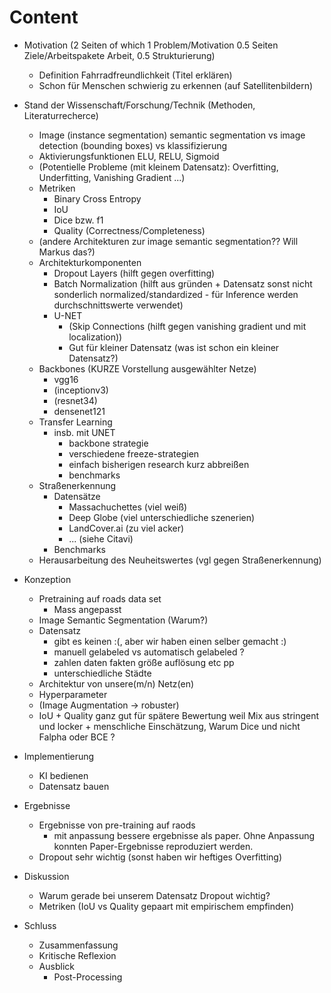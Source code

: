 # Content

- Motivation (2 Seiten of which 1 Problem/Motivation 0.5 Seiten Ziele/Arbeitspakete Arbeit, 0.5 Strukturierung)
    - Definition Fahrradfreundlichkeit (Titel erklären)
    - Schon für Menschen schwierig zu erkennen (auf Satellitenbildern)
- Stand der Wissenschaft/Forschung/Technik (Methoden, Literaturrecherce)
    - Image (instance segmentation) semantic segmentation vs image detection (bounding boxes) vs klassifizierung 
    - Aktivierungsfunktionen ELU, RELU, Sigmoid
    - (Potentielle Probleme (mit kleinem Datensatz): Overfitting, Underfitting, Vanishing Gradient ...)
    - Metriken
        - Binary Cross Entropy
        - IoU
        - Dice bzw. f1
        - Quality (Correctness/Completeness)
    - (andere Architekturen zur image semantic segmentation?? Will Markus das?)
    - Architekturkomponenten
        - Dropout Layers (hilft gegen overfitting)
        - Batch Normalization (hilft aus gründen + Datensatz sonst nicht sonderlich normalized/standardized - für Inference werden durchschnittswerte verwendet)
        - U-NET
            - (Skip Connections (hilft gegen vanishing gradient und mit localization))
            - Gut für kleiner Datensatz (was ist schon ein kleiner Datensatz?)
    - Backbones (KURZE Vorstellung ausgewählter Netze)
        - vgg16
        - (inceptionv3)
        - (resnet34)
        - densenet121
    - Transfer Learning
        - insb. mit UNET
            - backbone strategie
            - verschiedene freeze-strategien
            - einfach bisherigen research kurz abbreißen
            - benchmarks
    - Straßenerkennung 
        - Datensätze
            - Massachuchettes (viel weiß)
            - Deep Globe (viel unterschiedliche szenerien)
            - LandCover.ai (zu viel acker)
            - ... (siehe Citavi)
        - Benchmarks
    - Herausarbeitung des Neuheitswertes (vgl gegen Straßenerkennung)
- Konzeption
    - Pretraining auf roads data set
        - Mass angepasst 
    - Image Semantic Segmentation (Warum?)
    - Datensatz 
        - gibt es keinen :(, aber wir haben einen selber gemacht :)
        - manuell gelabeled vs automatisch gelabeled ? 
        - zahlen daten fakten größe auflösung etc pp
        - unterschiedliche Städte
    - Architektur von unsere(m/n) Netz(en)
    - Hyperparameter
    - (Image Augmentation -> robuster)
    - IoU + Quality ganz gut für spätere Bewertung weil Mix aus stringent und locker + menschliche Einschätzung, Warum Dice und nicht Falpha oder BCE ? 
- Implementierung
    - KI bedienen
    - Datensatz bauen 
- Ergebnisse
    - Ergebnisse von pre-training auf raods
        - mit anpassung bessere ergebnisse als paper. Ohne Anpassung konnten Paper-Ergebnisse reproduziert werden.
    - Dropout sehr wichtig (sonst haben wir heftiges Overfitting)
- Diskussion
    - Warum gerade bei unserem Datensatz Dropout wichtig?
    - Metriken (IoU vs Quality gepaart mit empirischem empfinden)


- Schluss
    - Zusammenfassung
    - Kritische Reflexion
    - Ausblick
        - Post-Processing